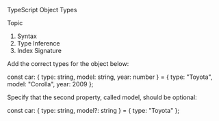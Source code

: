 TypeScript Object Types

Topic
1. Syntax
2. Type Inference
3. Index Signature



Add the correct types for the object below:

const car: { type: string, model: string, year: number } = {
  type: "Toyota",
  model: "Corolla",
  year: 2009
};




Specify that the second property, called model, should be optional:

const car: { type: string, model?: string } = {
  type: "Toyota"
};